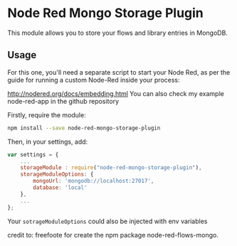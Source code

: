 Node Red Mongo Storage Plugin
===============================

This module allows you to store your flows and library entries
in MongoDB.

Usage
-----

For this one, you'll need a separate script to start your Node Red,
as per the guide for running a custom Node-Red inside your process:

http://nodered.org/docs/embedding.html
You can also check my example node-red-app in the github repository 


Firstly, require the module:

```bash
npm install --save node-red-mongo-storage-plugin
```

Then, in your settings, add:

```javascript
var settings = {
	...
    storageModule : require("node-red-mongo-storage-plugin"),
    storageModuleOptions: {
        mongoUrl: 'mongodb://localhost:27017',
        database: 'local'
    },
	...
};
```

Your `sotrageModuleOptions` could also be injected with env variables

credit to: freefoote for create the npm package node-red-flows-mongo.